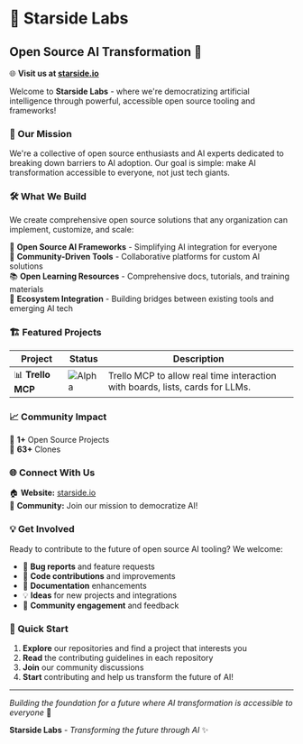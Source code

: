 # 🌟 Starside Labs
## Open Source AI Transformation 🚀

🌐 **Visit us at [starside.io](https://starside.io)**

Welcome to **Starside Labs** - where we're democratizing artificial intelligence through powerful, accessible open source tooling and frameworks! 

### 🎯 Our Mission
We're a collective of open source enthusiasts and AI experts dedicated to breaking down barriers to AI adoption. Our goal is simple: make AI transformation accessible to everyone, not just tech giants.

### 🛠️ What We Build
We create comprehensive open source solutions that any organization can implement, customize, and scale:

🔧 **Open Source AI Frameworks** - Simplifying AI integration for everyone  
🤝 **Community-Driven Tools** - Collaborative platforms for custom AI solutions  
📚 **Open Learning Resources** - Comprehensive docs, tutorials, and training materials  
🔗 **Ecosystem Integration** - Building bridges between existing tools and emerging AI tech  

### 🏗️ Featured Projects

| Project | Status | Description |
|---------|--------|-------------|
| 📊 **Trello MCP** | ![Alpha](https://img.shields.io/badge/Status-Alpha-red) | Trello MCP to allow real time interaction with boards, lists, cards for LLMs. |

### 📈 Community Impact

🎪 **1+** Open Source Projects  
🔌 **63+** Clones

### 🌐 Connect With Us

🏠 **Website:** [starside.io](https://starside.io)  
💬 **Community:** Join our mission to democratize AI!  

### 💡 Get Involved

Ready to contribute to the future of open source AI tooling? We welcome:

- 🐛 **Bug reports** and feature requests
- 🔧 **Code contributions** and improvements  
- 📖 **Documentation** enhancements
- 💡 **Ideas** for new projects and integrations
- 🎤 **Community engagement** and feedback

### 🚀 Quick Start

1. **Explore** our repositories and find a project that interests you
2. **Read** the contributing guidelines in each repository
3. **Join** our community discussions
4. **Start** contributing and help us transform the future of AI!

---

*Building the foundation for a future where AI transformation is accessible to everyone* 🌟

**Starside Labs** - *Transforming the future through AI* ✨
